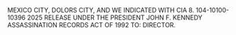 MEXICO CITY, DOLORS CITY, AND WE INDICATED WITH CIA 8. 104-10100-10396 2025 RELEASE UNDER THE PRESIDENT JOHN F. KENNEDY ASSASSINATION RECORDS ACT OF 1992 TO: DIRECTOR.